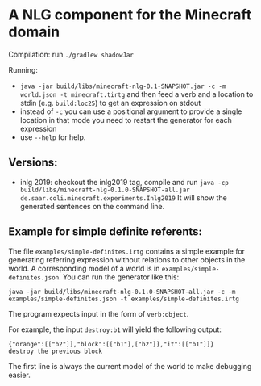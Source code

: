 A NLG component for the Minecraft domain
========================================

Compilation: run `./gradlew shadowJar`

Running: 

 - `java -jar build/libs/minecraft-nlg-0.1-SNAPSHOT.jar -c -m world.json -t minecraft.tirtg`
   and then feed a verb and a location to stdin (e.g. `build:loc25`) to get an expression on stdout
 - instead of `-c` you can use a positional argument to provide a single location
   in that mode you need to restart the generator for each expression
 - use `--help` for help.


## Versions:

 - inlg 2019: checkout the inlg2019 tag, compile and run
   `java -cp build/libs/minecraft-nlg-0.1.0-SNAPSHOT-all.jar de.saar.coli.minecraft.experiments.Inlg2019`
   It will show the generated sentences on the command line.

## Example for simple definite referents:

The file `examples/simple-definites.irtg` contains a simple example
for generating referring expression without relations to other objects
in the world.  A corresponding model of a world is in
`examples/simple-definites.json`.  You can run the generator like this:

 `java -jar build/libs/minecraft-nlg-0.1.0-SNAPSHOT-all.jar -c -m examples/simple-definites.json -t examples/simple-definites.irtg`

The program expects input in the form of `verb:object`.

For example, the input `destroy:b1` will yield the following output:
```
{"orange":[["b2"]],"block":[["b1"],["b2"]],"it":[["b1"]]}
destroy the previous block
```

The first line is always the current model of the world to make debugging easier.
